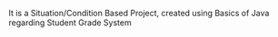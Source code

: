 It is a Situation/Condition Based Project, created using Basics of Java regarding Student Grade System
